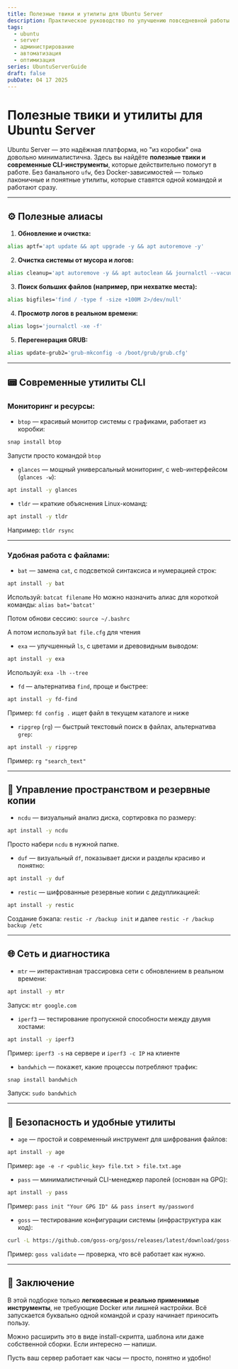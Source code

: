 ```yaml
---
title: Полезные твики и утилиты для Ubuntu Server
description: Практическое руководство по улучшению повседневной работы с Ubuntu Server. Утилиты, алиасы и инструменты, которые действительно нужны — без перегруза и лишнего.
tags:
  - ubuntu
  - server
  - администрирование
  - автоматизация
  - оптимизация
series: UbuntuServerGuide
draft: false
pubDate: 04 17 2025
---
```


# Полезные твики и утилиты для Ubuntu Server

Ubuntu Server — это надёжная платформа, но "из коробки" она довольно минималистична. Здесь вы найдёте **полезные твики и современные CLI-инструменты**, которые действительно помогут в работе. Без банального `ufw`, без Docker-зависимостей — только лаконичные и понятные утилиты, которые ставятся одной командой и работают сразу.

---

## ⚙️ Полезные алиасы

1. **Обновление и очистка:**
```bash
alias aptf='apt update && apt upgrade -y && apt autoremove -y'
```

2. **Очистка системы от мусора и логов:**
```bash
alias cleanup='apt autoremove -y && apt autoclean && journalctl --vacuum-time=7d'
```

3. **Поиск больших файлов (например, при нехватке места):**
```bash
alias bigfiles='find / -type f -size +100M 2>/dev/null'
```

4. **Просмотр логов в реальном времени:**
```bash
alias logs='journalctl -xe -f'
```

5. **Перегенерация GRUB:**
```bash
alias update-grub2='grub-mkconfig -o /boot/grub/grub.cfg'
```

---

## 📟 Современные утилиты CLI

### Мониторинг и ресурсы:

- `btop` — красивый монитор системы с графиками, работает из коробки:
```bash
snap install btop
```
Запусти просто командой `btop`

- `glances` — мощный универсальный мониторинг, с web-интерфейсом (`glances -w`):
```bash
apt install -y glances
```

- `tldr` — краткие объяснения Linux-команд:
```bash
apt install -y tldr
```
Например: `tldr rsync`

---

### Удобная работа с файлами:

- `bat` — замена `cat`, с подсветкой синтаксиса и нумерацией строк:
```bash
apt install -y bat
```
Используй: `batcat filename`
Но можно назначить алиас для короткой команды: `alias bat='batcat'`

Потом обнови сессию: `source ~/.bashrc`

А потом используй `bat file.cfg` для чтения



- `exa` — улучшенный `ls`, с цветами и древовидным выводом:
```bash
apt install -y exa
```
Используй: `exa -lh --tree`

- `fd` — альтернатива `find`, проще и быстрее:
```bash
apt install -y fd-find
```
Пример: `fd config .` ищет файл в текущем каталоге и ниже

- `ripgrep` (`rg`) — быстрый текстовый поиск в файлах, альтернатива `grep`:
```bash
apt install -y ripgrep
```
Пример: `rg "search_text"`

---

## 💾 Управление пространством и резервные копии

- `ncdu` — визуальный анализ диска, сортировка по размеру:
```bash
apt install -y ncdu
```
Просто набери `ncdu` в нужной папке.

- `duf` — визуальный `df`, показывает диски и разделы красиво и понятно:
```bash
apt install -y duf
```

- `restic` — шифрованные резервные копии с дедупликацией:
```bash
apt install -y restic
```
Создание бэкапа: `restic -r /backup init` и далее `restic -r /backup backup /etc`

---

## 🌐 Сеть и диагностика

- `mtr` — интерактивная трассировка сети с обновлением в реальном времени:
```bash
apt install -y mtr
```
Запуск: `mtr google.com`

- `iperf3` — тестирование пропускной способности между двумя хостами:
```bash
apt install -y iperf3
```
Пример: `iperf3 -s` на сервере и `iperf3 -c IP` на клиенте

- `bandwhich` — покажет, какие процессы потребляют трафик:
```bash
snap install bandwhich
```
Запуск: `sudo bandwhich`

---

## 🔐 Безопасность и удобные утилиты

- `age` — простой и современный инструмент для шифрования файлов:
```bash
apt install -y age
```
Пример: `age -e -r <public_key> file.txt > file.txt.age`

- `pass` — минималистичный CLI-менеджер паролей (основан на GPG):
```bash
apt install -y pass
```
Пример: `pass init "Your GPG ID" && pass insert my/password`

- `goss` — тестирование конфигурации системы (инфраструктура как код):
```bash
curl -L https://github.com/goss-org/goss/releases/latest/download/goss-linux-amd64 -o /usr/local/bin/goss && chmod +x /usr/local/bin/goss
```
Пример: `goss validate` — проверка, что всё работает как нужно.

---

## 🧩 Заключение

В этой подборке только **легковесные и реально применимые инструменты**, не требующие Docker или лишней настройки. Всё запускается буквально одной командой и сразу начинает приносить пользу.

Можно расширить это в виде install-скрипта, шаблона или даже собственной сборки. Если интересно — напиши.

Пусть ваш сервер работает как часы — просто, понятно и удобно!

